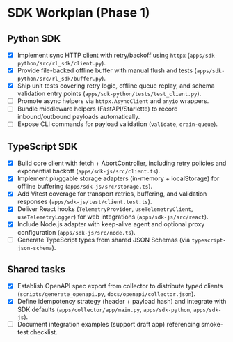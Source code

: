 # SDK Workplan (Phase 1)

## Python SDK
- [x] Implement sync HTTP client with retry/backoff using `httpx` (`apps/sdk-python/src/rl_sdk/client.py`).
- [x] Provide file-backed offline buffer with manual flush and tests (`apps/sdk-python/src/rl_sdk/buffer.py`).
- [x] Ship unit tests covering retry logic, offline queue replay, and schema validation entry points (`apps/sdk-python/tests/test_client.py`).
- [ ] Promote async helpers via `httpx.AsyncClient` and `anyio` wrappers.
- [ ] Bundle middleware helpers (FastAPI/Starlette) to record inbound/outbound payloads automatically.
- [ ] Expose CLI commands for payload validation (`validate`, `drain-queue`).

## TypeScript SDK
- [x] Build core client with fetch + AbortController, including retry policies and exponential backoff (`apps/sdk-js/src/client.ts`).
- [x] Implement pluggable storage adapters (in-memory + localStorage) for offline buffering (`apps/sdk-js/src/storage.ts`).
- [x] Add Vitest coverage for transport retries, buffering, and validation responses (`apps/sdk-js/test/client.test.ts`).
- [x] Deliver React hooks (`TelemetryProvider`, `useTelemetryClient`, `useTelemetryLogger`) for web integrations (`apps/sdk-js/src/react`).
- [x] Include Node.js adapter with keep-alive agent and optional proxy configuration (`apps/sdk-js/src/node.ts`).
- [ ] Generate TypeScript types from shared JSON Schemas (via `typescript-json-schema`).

## Shared tasks
- [x] Establish OpenAPI spec export from collector to distribute typed clients (`scripts/generate_openapi.py`, `docs/openapi/collector.json`).
- [x] Define idempotency strategy (header + payload hash) and integrate with SDK defaults (`apps/collector/app/main.py`, `apps/sdk-python`, `apps/sdk-js`).
- [ ] Document integration examples (support draft app) referencing smoke-test checklist.

